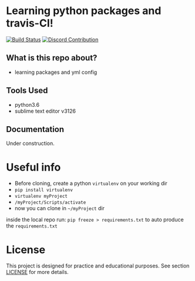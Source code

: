 # Learning python packages and travis-CI!

[![Build Status](https://travis-ci.org/atrestis/pkg.svg?branch=master)](https://travis-ci.org/atrestis/pkg) 
[![Discord Contribution](https://img.shields.io/badge/Discord-Contribution-blue.svg?branch=master)](https://discord.gg/36ZDpPY)

## What is this repo about?

 - learning packages and yml config

## Tools Used 

- python3.6
- sublime text editor v3126


## Documentation 

Under construction.

# Useful info

- Before cloning, create a python `virtualenv` on your working dir
- `pip install virtualenv`
- `virtualenv myProject`
- `/myProject/Scripts/activate`
- now you can clone in `~/myProject` dir

inside the local repo run: `pip freeze > requirements.txt` to auto produce the `requirements.txt`

# License 

This project is designed for practice and educational purposes.
See section [LICENSE][] for more details. 

[LICENSE]: LICENSE.md





